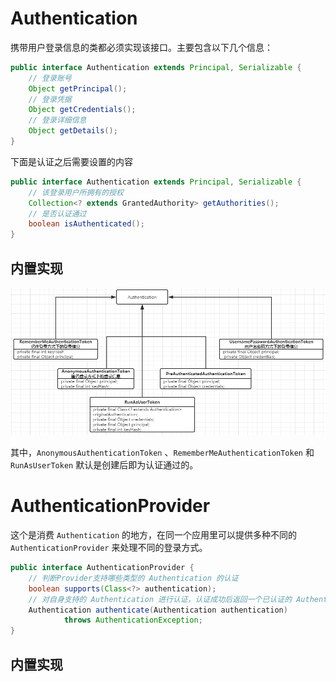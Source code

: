 # Authentication

携带用户登录信息的类都必须实现该接口。主要包含以下几个信息：

```java
public interface Authentication extends Principal, Serializable {
    // 登录账号
    Object getPrincipal();
    // 登录凭据
    Object getCredentials();
    // 登录详细信息
    Object getDetails();
}
```

下面是认证之后需要设置的内容

```java
public interface Authentication extends Principal, Serializable {
	// 该登录用户所拥有的授权
    Collection<? extends GrantedAuthority> getAuthorities();
    // 是否认证通过
    boolean isAuthenticated();
}
```

## 内置实现

![1552116733373](assets/1552116733373.png)

其中，`AnonymousAuthenticationToken` 、`RememberMeAuthenticationToken` 和 `RunAsUserToken` 默认是创建后即为认证通过的。

# AuthenticationProvider

这个是消费 `Authentication` 的地方，在同一个应用里可以提供多种不同的 `AuthenticationProvider` 来处理不同的登录方式。

```java
public interface AuthenticationProvider {
    // 判断Provider支持哪些类型的 Authentication 的认证
    boolean supports(Class<?> authentication);
    // 对自身支持的 Authentication 进行认证，认证成功后返回一个已认证的 Authentication ，否则抛出 AuthenticationException 异常
    Authentication authenticate(Authentication authentication)
			throws AuthenticationException;
}
```

## 内置实现

